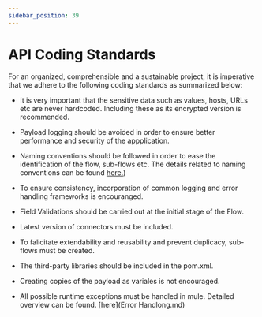 ```yaml
---
sidebar_position: 39
---
```

# API Coding Standards

For an organized, comprehensible and a sustainable project, it is imperative that we adhere to the following coding standards as summarized below:

- It is very important that the sensitive data such as values, hosts, URLs etc are never hardcoded. Including these as its encrypted version is recommended.

- Payload logging should be avoided in order to ensure better performance and security of the appplication.

- Naming conventions should be followed in order to ease the identification of the flow, sub-flows etc. The details related to naming conventions can be found [here.](./Conventions.md))

- To ensure consistency, incorporation of common logging and error handling frameworks is encouranged.

- Field Validations should be carried out at the initial stage of the Flow.

- Latest version of connectors must be included.

- To falicitate extendability and reusability and prevent duplicacy, sub-flows must be created.

- The third-party libraries should be included in the pom.xml.

- Creating copies of the payload as variales is not encouraged.

- All possible runtime exceptions must be handled in mule. Detailed overview can be found. [here](Error Handlong.md)